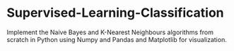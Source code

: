 # Supervised-Learning-Classification
Implement the Naive Bayes and K-Nearest Neighbours algorithms from scratch in Python using Numpy and Pandas and Matplotlib for visualization.
